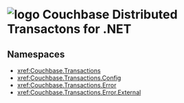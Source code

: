 # ![logo](https://docs.couchbase.com/_/img/couchbase-logo.svg) Couchbase Distributed Transactons for .NET

## Namespaces
* <xref:Couchbase.Transactions>
* <xref:Couchbase.Transactions.Config>
* <xref:Couchbase.Transactions.Error>
* <xref:Couchbase.Transactions.Error.External>
